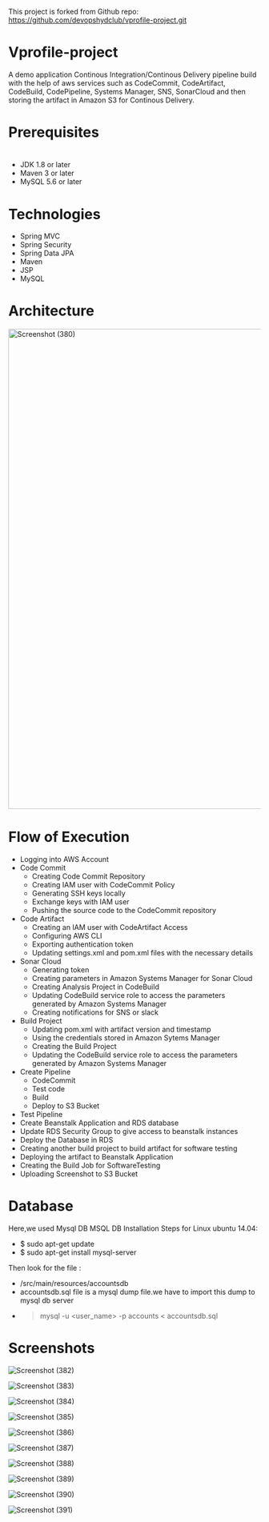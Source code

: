 This project is forked from Github repo: https://github.com/devopshydclub/vprofile-project.git
# Vprofile-project

A demo application Continous Integration/Continous Delivery pipeline build with the help of aws services such as CodeCommit, CodeArtifact, CodeBuild, CodePipeline, Systems Manager, SNS, SonarCloud and then storing the artifact in Amazon S3 for Continous Delivery.

# Prerequisites
#
- JDK 1.8 or later
- Maven 3 or later
- MySQL 5.6 or later

# Technologies 
- Spring MVC
- Spring Security
- Spring Data JPA
- Maven
- JSP
- MySQL

# Architecture 

<img width="960" alt="Screenshot (380)" src="https://user-images.githubusercontent.com/68735863/153371912-d1d9f120-a608-43d4-a4d1-29d578f3dc7c.png">

# Flow of Execution
- Logging into AWS Account
- Code Commit 
  - Creating Code Commit Repository
  - Creating IAM user with CodeCommit Policy 
  - Generating SSH keys locally
  - Exchange keys with IAM user
  - Pushing the source code to the CodeCommit repository
- Code Artifact
  - Creating an IAM user with CodeArtifact Access
  - Configuring AWS CLI
  - Exporting authentication token
  - Updating settings.xml and pom.xml files with the necessary details
- Sonar Cloud
  - Generating token
  - Creating parameters in Amazon Systems Manager for Sonar Cloud
  - Creating Analysis Project in CodeBuild
  - Updating CodeBuild service role to access the parameters generated by Amazon Systems Manager
  - Creating notifications for SNS or slack
- Build Project
  - Updating pom.xml with artifact version and timestamp
  - Using the credentials stored in Amazon Sytems Manager
  - Creating the Build Project
  - Updating the CodeBuild service role to access the parameters generated by Amazon Systems Manager
- Create Pipeline
  - CodeCommit
  - Test code 
  - Build
  - Deploy to S3 Bucket
- Test  Pipeline
- Create Beanstalk Application and RDS database
- Update RDS Security Group to give access to beanstalk instances
- Deploy the Database in RDS
- Creating another build project to build artifact for software testing
- Deploying the artifact to Beanstalk Application
- Creating the Build Job for SoftwareTesting
- Uploading Screenshot to S3 Bucket

# Database
Here,we used Mysql DB 
MSQL DB Installation Steps for Linux ubuntu 14.04:
- $ sudo apt-get update
- $ sudo apt-get install mysql-server

Then look for the file :
- /src/main/resources/accountsdb
- accountsdb.sql file is a mysql dump file.we have to import this dump to mysql db server
- > mysql -u <user_name> -p accounts < accountsdb.sql

# Screenshots

![Screenshot (382)](https://user-images.githubusercontent.com/68735863/153373743-cc6fd386-ba56-462a-81dc-f4104cf377c5.png)

![Screenshot (383)](https://user-images.githubusercontent.com/68735863/153373767-76098caa-abfd-4ef8-ac54-61d8ee710b77.png)

![Screenshot (384)](https://user-images.githubusercontent.com/68735863/153373784-a20686ad-fc24-4b4c-af95-aa75d0bb4745.png)

![Screenshot (385)](https://user-images.githubusercontent.com/68735863/153373808-99a7eeda-8b63-42b6-bcc9-f65f3ae0b440.png)

![Screenshot (386)](https://user-images.githubusercontent.com/68735863/153373838-b043bf1d-296a-4f2c-ab1f-8c4a18f3bcef.png)

![Screenshot (387)](https://user-images.githubusercontent.com/68735863/153373871-3c9c71f2-7403-49a4-b218-0ae3a47355c2.png)

![Screenshot (388)](https://user-images.githubusercontent.com/68735863/153373890-a0b496c4-d8ac-46bd-b28e-8bc03972656f.png)

![Screenshot (389)](https://user-images.githubusercontent.com/68735863/153373918-7fc49d7a-2ba1-466c-98f0-be29f1783ca9.png)

![Screenshot (390)](https://user-images.githubusercontent.com/68735863/153373938-dd2f7ff2-89d9-4cc1-b709-d22d37888074.png)

![Screenshot (391)](https://user-images.githubusercontent.com/68735863/153373967-8f1a6b36-9e04-4446-aa20-8281d4b62144.png)
